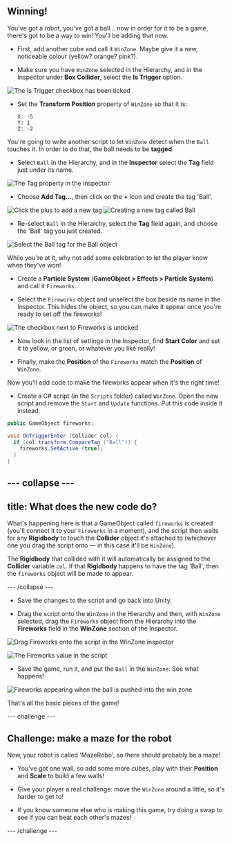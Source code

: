 ## Winning!

You've got a robot, you've got a ball... now in order for it to be a game, there's got to be a way to win! You'll be adding that now.

+ First, add another cube and call it `WinZone`. Maybe give it a new, noticeable colour (yellow? orange? pink?).

+ Make sure you have `WinZone` selected in the Hierarchy, and in the Inspector under **Box Collider**, select the **Is Trigger** option.

![The Is Trigger checkbox has been ticked](images/step11_BoxColliderTrigger.png)

+ Set the **Transform Position** property of `WinZone` so that it is:
  ```
  X: -5
  Y: 1
  Z: -2
  ```
You're going to write another script to let `WinZone` detect when the `Ball` touches it. In order to do that, the ball needs to be **tagged**.

+ Select `Ball` in the Hierarchy, and in the **Inspector** select the **Tag** field just under its name.

![The Tag property in the inspector](images/step11_BallTagProperty.png)

+ Choose **Add Tag...**, then click on the **+** icon and create the tag 'Ball'.

![Click the plus to add a new tag](images/step11_AddTag.png)
![Creating a new tag called Ball](images/step11_NewTagBall.png)

+ Re-select `Ball` in the Hierarchy, select the **Tag** field again, and choose the 'Ball' tag you just created.

![Select the Ball tag for the Ball object](images/step11_ChooseBallTag.png)

While you're at it, why not add some celebration to let the player know when they've won! 

+ Create a **Particle System** (**GameObject > Effects > Particle System**) and call it `Fireworks`.

+ Select the `Fireworks` object and unselect the box beside its name in the Inspector. This hides the object, so you can make it appear once you're ready to set off the fireworks!

![The checkbox next to Fireworks is unticked](images/step11_uncheckFireworks.png)

+ Now look in the list of settings in the Inspector, find **Start Color** and set it to yellow, or green, or whatever you like really!

+ Finally, make the **Position** of the `Fireworks` match the **Position** of `WinZone`.

Now you'll add code to make the fireworks appear when it's the right time!

+ Create a C# script (in the `Scripts` folder) called `WinZone`. Open the new script and remove the `Start` and `Update` functions. Put this code inside it instead:

```cs
public GameObject fireworks;

void OnTriggerEnter (Collider col) {
  if (col.transform.CompareTag ("Ball")) {
    fireworks.SetActive (true);
  }
}
```

--- collapse ---
---
title: What does the new code do?
---  

What's happening here is that a GameObject called `fireworks` is created (you'll connect it to your `Fireworks` in a moment), and the script then waits for any **Rigidbody** to touch the **Collider** object it's attached to (whichever one you drag the script onto — in this case it'll be `WinZone`).

The **Rigidbody** that collided with it will automatically be assigned to the **Collider** variable `col`. If that **Rigidbody** happens to have the tag 'Ball', then the `fireworks` object will be made to appear.

--- /collapse ---

+ Save the changes to the script and go back into Unity.

+ Drag the script onto the `WinZone` in the Hierarchy and then, with `WinZone` selected, drag the `Fireworks` object from the Hierarchy into the **Fireworks** field in the **WinZone** section of the Inspector.

![Drag Fireworks onto the script in the WinZone inspector](images/step11_DragFireworksIntoScript.png)

![The Fireworks value in the script](images/step11_FireworksInScript.png)

+ Save the game, run it, and put the `Ball` in the `WinZone`. See what happens!

![Fireworks appearing when the ball is pushed into the win zone](images/step11_WinningFireworks.png)

That's all the basic pieces of the game! 

--- challenge ---

## Challenge: make a maze for the robot

Now, your robot is called 'MazeRobo', so there should probably be a maze! 

+ You've got one wall, so add some more cubes, play with their **Position** and **Scale** to build a few walls! 

+ Give your player a real challenge: move the `WinZone` around a little, so it's harder to get to!

+ If you know someone else who is making this game, try doing a swap to see if you can beat each other's mazes!

--- /challenge ---

